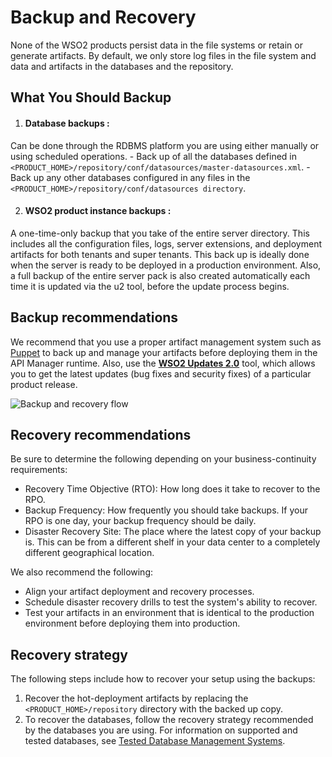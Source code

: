 # Backup and Recovery

None of the WSO2 products persist data in the file systems or retain or generate artifacts. By default, we only store log files in the file system and data and artifacts in the databases and the repository.

## What You Should Backup

1. #### Database backups :
Can be done through the RDBMS platform you are using either manually or using scheduled operations.
    - Back up of all the databases defined in `<PRODUCT_HOME>/repository/conf/datasources/master-datasources.xml`.
    - Back up any other databases configured in any files in the `<PRODUCT_HOME>/repository/conf/datasources directory`.

2. #### WSO2 product instance backups :
A one-time-only backup that you take of the entire server directory. This includes all the configuration files, logs, server extensions, and deployment artifacts for both tenants and super tenants. This back up is ideally done when the server is ready to be deployed in a production environment.
Also, a full backup of the entire server pack is also created automatically each time it is updated via the u2 tool, before the update process begins.

## Backup recommendations

We recommend that you use a proper artifact management system such as [Puppet](https://puppet.com/) to back up and manage your artifacts before deploying them in the API Manager runtime. Also, use the [**WSO2 Updates 2.0**](https://updates.docs.wso2.com/en/latest/) tool, which allows you to get the latest updates (bug fixes and security fixes) of a particular product release.

![Backup and recovery flow]({{base_path}}/assets/img/integrate/admin-guide-configuration-mgmt.png)

## Recovery recommendations
Be sure to determine the following depending on your business-continuity requirements:

* Recovery Time Objective (RTO): How long does it take to recover to the RPO.
* Backup Frequency: How frequently you should take backups. If your RPO is one day, your backup frequency should be daily.
* Disaster Recovery Site: The place where the latest copy of your backup is. This can be from a different shelf in your data center to a completely different geographical location.

We also recommend the following:

* Align your artifact deployment and recovery processes.
* Schedule disaster recovery drills to test the system's ability to recover.
* Test your artifacts in an environment that is identical to the production environment before deploying them into production.

## Recovery strategy
The following steps include how to recover your setup using the backups:

1. Recover the hot-deployment artifacts by replacing the `<PRODUCT_HOME>/repository` directory with the backed up copy.
2. To recover the databases, follow the recovery strategy recommended by the databases you are using. For information on supported and tested databases, see [Tested Database Management Systems](https://docs.wso2.com/display/compatibility/Tested+DBMSs).
